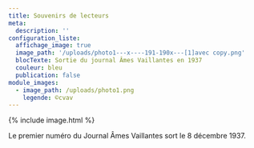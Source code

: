 ```yaml
---
title: Souvenirs de lecteurs
meta:
  description: ''
configuration_liste:
  affichage_image: true
  image_path: '/uploads/photo1---x----191-190x---[1]avec copy.png'
  blocTexte: Sortie du journal Âmes Vaillantes en 1937
  couleur: bleu
  publication: false
module_images:
  - image_path: /uploads/photo1.png
    legende: ©cvav
---
```


{% include image.html %}

Le premier numéro du Journal Âmes Vaillantes sort le 8 décembre 1937.